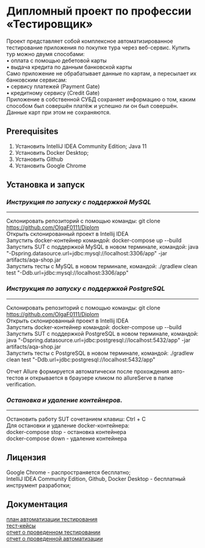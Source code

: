 # Дипломный проект по профессии «Тестировщик»  
  Проект представляет собой комплексное автоматизированное тестирование приложения по покупке тура через веб-сервис. Купить тур можно двумя способами:  
•	оплата с помощью дебетовой карты  
•	выдача кредита по данным банковской карты  
  Само приложение не обрабатывает данные по картам, а пересылает их банковским сервисам:  
•	сервису платежей (Payment Gate)  
•	кредитному сервису (Credit Gate)  
  Приложение в собственной СУБД сохраняет информацию о том, каким способом был совершён платёж и успешно ли он был совершён. Данные карт при этом не сохраняются.  
## Prerequisites  
1.	Установить IntelliJ IDEA Community Edition; Java 11  
2.	Установить Docker Desktop;  
3.	Установить Github  
4.	Установить Google Chrome

## Установка и запуск  
### *Инструкция по запуску с поддержкой MySQL*  
***
Склонировать репозиторий с помощью команды:  git clone https://github.com/OlgaF0111/Diplom  
Открыть склонированный проект в Intellij IDEA  
Запустить docker-контейнер командой: docker-compose up --build  
Запустить SUT с поддержкой MySQL в новом терминале, командой:   java "-Dspring.datasource.url=jdbc:mysql://localhost:3306/app" -jar artifacts/aqa-shop.jar  
Запустить тесты с MySQL в новом терминале, командой: ./gradlew clean test "-Ddb.url=jdbc:mysql://localhost:3306/app"  

### *Инструкция по запуску с поддержкой PostgreSQL*  
***
Склонировать репозиторий с помощью команды:  git clone https://github.com/OlgaF0111/Diplom  
Открыть склонированный проект в Intellij IDEA  
Запустить docker-контейнер командой: docker-compose up --build  
Запустить SUT с поддержкой PostgreSQL в новом терминале, командой:   java "-Dspring.datasource.url=jdbc:postgresql://localhost:5432/app" -jar artifacts/aqa-shop.jar  
Запустить тесты с PostgreSQL в новом терминале, командой:   ./gradlew clean test "-Ddb.url=jdbc:postgresql://localhost:5432/app"  

Отчет Allure формируется автоматически после прохождения авто-тестов и открывается в браузере кликом по allureServe в папке verification.  

### *Остановка и удаление контейнеров.*  
***
Остановить работу SUT сочетанием клавиш: Ctrl + C   
Для остановки и удаление docker-контейнера:  
docker-compose stop  - остановка контейнера  
docker-compose down  - удаление контейнера  

## Лицензия  
Google Chrome - распространяется бесплатно;  
IntelliJ IDEA Community Edition,  Github, Docker Desktop - бесплатный инструмент разработки;  

## Документация  
[план автоматизации тестирования](https://github.com/OlgaF0111/Diplom/blob/main/documentation/plan.md)    
[тест-кейсы](https://github.com/OlgaF0111/Diplom/blob/main/documentation/test%20case.md)    
[отчет о проведенном тестировании](https://github.com/OlgaF0111/Diplom/blob/main/documentation/Report.md)   
[отчет о проведенной автоматизации](https://github.com/OlgaF0111/Diplom/blob/main/documentation/Summary.md)     

